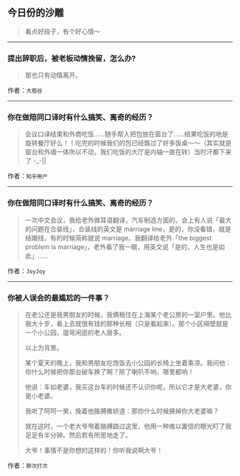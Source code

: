 ## 今日份的沙雕

> 看点好段子，有个好心情～


 
---

### 提出辞职后，被老板动情挽留，怎么办?

> 那也只有动情离开。


作者：`大苞谷`

---

### 你在做陪同口译时有什么搞笑、离奇的经历？

> 会议口译结束和外商吃饭……随手帮人把包放在窗台了……结果吃饭的地是旋转餐厅好么！！吃完的时候我们的包已经飘过了好多饭桌～～（其实就是窗台和外墙一体所以不动，我们吃饭的大厅是内轴一直在转）当时汗都下来了 -_-||


作者：`知乎用户`

---

### 你在做陪同口译时有什么搞笑、离奇的经历？

> 一次中文会议，我给老外做耳语翻译，汽车制造方面的。会上有人说「最大的问题在合装线」，合装线的英文是 marriage line，是的，你没看错，就是结婚线，有的时候简称就说 marriage。我翻译给老外「the biggest problem is marriage」，老外看了我一眼，用英文说「是的，人生也是如此」……


作者：`JoyJoy`

---

### 你被人误会的最尴尬的一件事？

> 在老公还是我男朋友的时候，我俩租住在上海某个老公房的一室户里。他比我大十岁，看上去就很有钱的那种长相（只是看起来）。那个小区隔壁就是一个小公园，遛弯闲逛的老人居多。
> 
> 以上为背景。
> 
> 某个夏天的晚上，我和男朋友吃饱饭去小公园的长椅上坐着乘凉。我问他：你什么时候把你那台破车换了啊？除了喇叭不响，哪里都响！
> 
> 他说：车如老婆，我买这台车的时候还不认识你呢，所以它才是大老婆，你是小老婆。
> 
> 我听了呵呵一笑，挽着他胳膊撒娇道：那你什么时候换掉你大老婆嘛？
> 
> 就在这时，一个老大爷甩着胳膊路过这里，他用一种难以置信的眼光盯了我足足有半分钟。然后若有所思地走了。
> 
> 大爷！事情不是你想的这样的！你听我说啊大爷！


作者：`胖次打次`